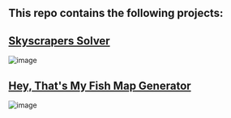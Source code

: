 ## This repo contains the following projects:

## [Skyscrapers Solver](https://github.com/trung-hn/fun-stuffs/tree/master/skyscrapers-solver)

![image](https://user-images.githubusercontent.com/39042628/64927161-12819980-d7d5-11e9-9868-6312fb41eb6c.png)

## [Hey, That's My Fish Map Generator](https://github.com/trung-hn/fun-stuffs/tree/master/hey-thats-my-fish)

![image](https://user-images.githubusercontent.com/39042628/178087846-05b07e50-06e8-45e1-8d72-9d8d767d4e13.png)

